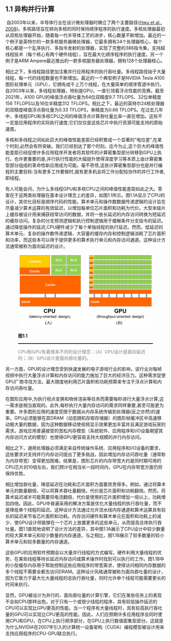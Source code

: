 ## 1.1 异构并行计算

​	自2003年以来，半导体行业在设计微处理器时确立了两个主要路径([Hwu et al., 2008](https://www.researchgate.net/publication/260711393_Computer_Architecture_and_Amdahl's_Law))。多核路径旨在转向多核的同时保持顺序程序的执行速度。多核处理器最初从双核处理器开始，随着每一代半导体工艺的进步，核心数量不断增加。最近的一个例子是英特尔的一款多核服务器微处理器，它最多拥有24个处理器核心，每个核心都是一个乱序执行、多指令发射的处理器，实现了完整的386指令集，支持超线程技术（每个核心有两个硬件线程），旨在最大化顺序程序的执行速度。另一个例子是ARM Ampere最近推出的一款多核服务器处理器，拥有128个处理器核心。

​	相比之下，多线程路径更加注重并行应用程序的执行吞吐量。多线程路径始于大量线程，每一代的线程数量也不断增加。最近的一个典型例子是NVIDIA Tesla A100图形处理单元（GPU），它拥有成千上万个线程，在大量简单的顺序管道中执行。自2003年以来，多线程处理器，特别是GPU，一直引领着浮点性能的竞赛。截至2021年，A100 GPU的峰值浮点吞吐量为64位双精度9.7 TFLOPS、32位单精度156 TFLOPS以及16位半精度312 TFLOPS。相比之下，最近的英特尔24核处理器的双精度峰值浮点吞吐量为0.33 TFLOPS，单精度为0.66 TFLOPS。在过去几年中，多线程GPU和多核CPU之间的峰值浮点计算吞吐量比率一直在增加。这些不一定是应用程序的实际执行速度;它们仅仅是这些芯片中执行资源可能支持的原始速度。

​	多核和多线程之间如此巨大的峰值性能差距已经积累成一个显著的"电位差",在某个时刻,必然会有所突破。我们已经到达了那个时刻。迄今为止,这个巨大的峰值性能差距已经促使许多应用程序开发者将其软件的计算密集型部分转移到GPU上执行。也许更重要的是,并行执行性能的大幅提升使得深度学习等本质上由计算密集型部分组成的革命性新应用成为可能。毫不奇怪,这些计算密集型部分也是并行编程的主要目标:当有更多工作要做时,就有更多机会将工作分配给协作的并行工作者,即线程。

​	有人可能会问，为什么多线程GPU和多核CPU之间的峰值性能差距如此之大。答案在于这两类处理器在基本设计理念上的差异，如图1.1所示。图1.1A显示了CPU的设计，其优化目标是顺序代码的性能。算术单元和操作数数据传递逻辑的设计旨在尽量减少算术运算的有效延迟，以增加每单位芯片面积和功耗为代价。大型末级片上缓存被设计用来捕获经常访问的数据，并将一些长延迟的内存访问转换为短延迟的缓存访问。复杂的分支预测逻辑和执行控制逻辑用于缓解条件分支指令的延迟。通过降低操作的延迟,CPU硬件减少了每个单独线程的执行延迟。然而，低延迟的算术单元、复杂的操作数传递逻辑、大容量的缓存内存和控制逻辑消耗了芯片面积和功率，而这些本可以用于提供更多的算术执行单元和内存访问通道。这种设计方法通常被称为面向延迟的设计。

<figure>
    <style>
     hr {
         border: none;
         height: 2px;
         background-color: black;
         margin: 5px auto;
     }
	</style>
    <img src="..\pic\chapter1\fig1.1.png" alt="图1.1">
    <figcaption>
        <p style="font-weight: bold;">
        图1.1
        </p>
       	<hr style="border: none; height: 2px; background-color: black; margin: 5px auto;">
        <p style="font-family: 'Arial', 'Helvetica', sans-serif;color: #808080">
            CPU和GPU有着根本不同的设计理念：（A）CPU设计是面向延迟的；（B）GPU设计是面向吞吐量的。
        </p>
    </figcaption>
</figure>
  另一方面，GPU的设计理念受到快速发展的电子游戏行业的影响，该行业对每帧视频中执行大量浮点计算和内存访问的能力施加了巨大的经济压力。这种需求促使GPU厂商寻找方法，最大限度地利用芯片面积和功耗预算来专注于浮点计算和内存访问吞吐量。

在图形应用中,为执行视点变换和物体渲染等任务而需要每秒进行大量浮点计算,这一需求是相当直观的。此外,每秒执行大量内存访问的需求同样重要,甚至可能更为重要。许多图形应用的速度受限于数据从内存系统传输到处理器(反之亦然)的速率。GPU必须能够在其DRAM（动态随机存取存储器）的图形帧缓冲区中高速移动极大量的数据，因为这种数据移动使视频显示效果更加丰富并且满足游戏玩家的需求。游戏应用普遍接受的宽松内存模型（系统软件、应用程序和I/O设备期望其内存访问方式的模型）也使得GPU更容易支持大规模的并行内存访问。

相比之下，通用处理器必须满足来自传统操作系统、应用程序和I/O设备的要求，这些要求对支持并行内存访问提出了更多挑战，因此增加内存访问吞吐量（通常称为内存带宽）变得更加困难。结果是，图形芯片的内存带宽大约是同时期可用的CPU芯片的10倍左右，我们预计在相当长一段时间内，GPU在内存带宽方面仍将保持优势。

相比增加吞吐量，降低延迟在功耗和芯片面积方面要昂贵得多。例如，通过将算术单元的数量翻倍，可以将算术吞吐量翻倍，代价是芯片面积和功耗翻倍。然而，将算术延迟减半可能需要将电流翻倍，代价是使用的芯片面积增加一倍以上，功耗增加四倍。因此，GPU中普遍采用的解决方案是优化大量线程的执行吞吐量，而不是降低单个线程的延迟。这种设计方法通过允许流水线内存通道和算术运算具有较长的延迟来节省芯片面积和功耗。内存访问硬件和算术单元在面积和功耗上的减少，使GPU设计师能够在一个芯片上放置更多的这些单元，从而提高总体执行吞吐量。图1.1直观地说明了设计方法的差异，其中图1.1A展示了CPU设计中较少数量的较大算术单元和较少数量的内存通道，与之相比，图1.1B展示了较多数量的较小算术单元和较多数量的内存通道。

这些GPU的应用软件预期会以大量并行线程的方式编写。硬件利用大量线程的优势，在某些线程等待长延迟内存访问或算术操作时找到可以执行的工作。图1.1B中的小型缓存内存用于帮助控制这些应用程序的带宽需求，使得访问相同内存数据的多个线程不需要全都去访问DRAM。这种设计风格通常被称为面向吞吐量的设计，因为它致力于最大化大量线程的总执行吞吐量，同时允许单个线程可能需要更长的时间来执行。

显然，GPU被设计为并行的、面向吞吐量的计算引擎，它们在某些任务上的表现不会如CPU那样出色。对于只有一个或很少线程的程序，具有较低操作延迟的CPU可以实现比GPU更高的性能。当一个程序有大量线程时，具有较高执行吞吐量的GPU可以实现比CPU更高的性能。因此，人们应预期许多应用程序会同时使用CPU和GPU，在CPU上执行顺序部分，在GPU上执行数值密集型部分。这就是为什么NVIDIA在2007年引入的计算统一设备架构（CUDA）编程模型被设计用来支持应用程序的CPU-GPU联合执行。





